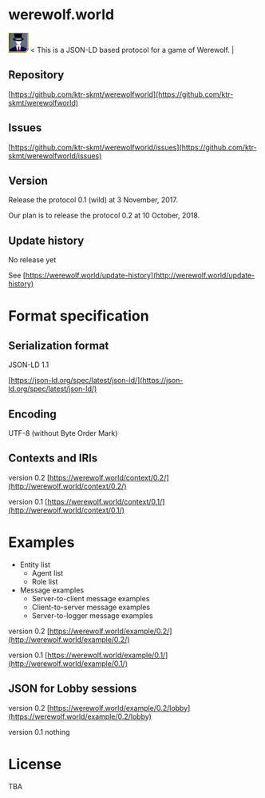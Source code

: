 # werewolf.world

<img src="image/0.1/master.jpg" alt="master" title="master"> &lt; This is a JSON-LD based protocol for a game of Werewolf. &#124;

## Repository

[https://github.com/ktr-skmt/werewolfworld](https://github.com/ktr-skmt/werewolfworld)

## Issues

[https://github.com/ktr-skmt/werewolfworld/issues](https://github.com/ktr-skmt/werewolfworld/issues)

## Version

Release the protocol 0.1 (wild) at 3 November, 2017.

Our plan is to release the protocol 0.2 at 10 October, 2018.

## Update history

No release yet

See [https://werewolf.world/update-history](http://werewolf.world/update-history)

# Format specification

## Serialization format

JSON-LD 1.1

[https://json-ld.org/spec/latest/json-ld/](https://json-ld.org/spec/latest/json-ld/)

## Encoding

UTF-8 (without Byte Order Mark)

## Contexts and IRIs

version 0.2 [https://werewolf.world/context/0.2/](http://werewolf.world/context/0.2/)

version 0.1 [https://werewolf.world/context/0.1/](http://werewolf.world/context/0.1/)

# Examples

* Entity list
  - Agent list
  - Role list
* Message examples
  - Server-to-client message examples
  - Client-to-server message examples
  - Server-to-logger message examples

version 0.2 [https://werewolf.world/example/0.2/](http://werewolf.world/example/0.2/)

version 0.1 [https://werewolf.world/example/0.1/](http://werewolf.world/example/0.1/)

## JSON for Lobby sessions

version 0.2 [https://werewolf.world/example/0.2/lobby](https://werewolf.world/example/0.2/lobby)

version 0.1 nothing

# License

TBA
